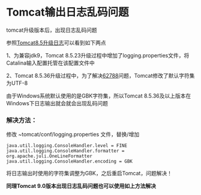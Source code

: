 # Tomcat输出日志乱码问题

tomcat升级版本后，出现日志乱码问题

参照[Tomcat8.5升级日志](https://tomcat.apache.org/tomcat-8.5-doc/changelog.html)可以看到如下两点

1、为兼容jdk9，Tomcat 8.5.23升级过程中增加了logging.properties文件，将Catalina输入配置托管在该配置文件中

2、Tomcat 8.5.36升级过程中，为了解决[62788](https://bz.apache.org/bugzilla/show_bug.cgi?id=62788)问题，Tomcat修改了默认字符集为UTF-8

由于Windows系统默认使用的是GBK字符集，所以Tomcat 8.5.36及以上版本在Windows下日志输出就会就会出现乱码问题

### 解决方法：

修改 ~tomcat/conf/logging.properties 文件，替换/增加
```` properties
java.util.logging.ConsoleHandler.level = FINE
java.util.logging.ConsoleHandler.formatter = org.apache.juli.OneLineFormatter
java.util.logging.ConsoleHandler.encoding = GBK
````

将日志输出时使用的字符集调整为GBK，之后重启Tomcat，问题解决！

**同理Tomcat 9.0版本出现日志乱码问题也可以使用如上方法解决**
